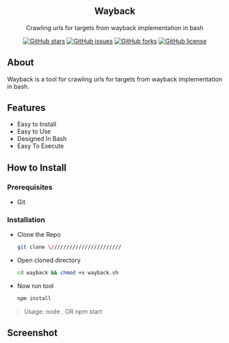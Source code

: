 <div align="center">
     <h2>Wayback</h2>
    <p>Crawling urls for targets from wayback implementation in bash</p>
    <a href="https://github.com/BiswajeetRay7/wayback/stargazers"><img alt="GitHub stars" src="https://img.shields.io/github/stars/BiswajeetRay7/wayback"></a>
    <a href="https://github.com/BiswajeetRay7/wayback/issues"><img alt="GitHub issues" src="https://img.shields.io/github/issues/BiswajeetRay7/wayback"></a>
    <a href="https://github.com/BiswajeetRay7/wayback/network"><img alt="GitHub forks" src="https://img.shields.io/github/forks/BiswajeetRay7/wayback"></a>
    <a href="https://github.com/BiswajeetRay7/wayback/blob/main/LICENSE"><img alt="GitHub license" src="https://img.shields.io/github/license/BiswajeetRay7/wayback"></a>   
</div>

## About
Wayback is a tool for crawling urls for targets from wayback implementation in bash.

## Features

- Easy to Install
- Easy to Use
- Designed In Bash
- Easy To Execute 

## How to Install

### Prerequisites

- Git 

### Installation

- Clone the Repo
  ```bash
  git clone \///////////////////////
  ```
- Open cloned directory
  ```bash
  cd wayback && chmod +x wayback.sh 
  ```
- Now run tool
  ```bash
  npm install 
  ```
> Usage:
node . 
OR
npm start

## Screenshot  




